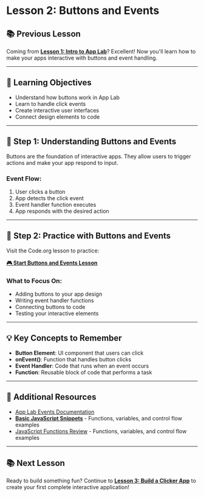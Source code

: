 # Lesson 2: Buttons and Events

## 📚 **Previous Lesson**

Coming from **[Lesson 1: Intro to App Lab](./lesson-1-intro-to-app-lab.md)**? Excellent! Now you'll learn how to make your apps interactive with buttons and event handling.

---

## 🎯 **Learning Objectives**

- Understand how buttons work in App Lab
- Learn to handle click events
- Create interactive user interfaces
- Connect design elements to code

---

## 🚀 **Step 1: Understanding Buttons and Events**

Buttons are the foundation of interactive apps. They allow users to trigger actions and make your app respond to input.

### **Event Flow:**
1. User clicks a button
2. App detects the click event
3. Event handler function executes
4. App responds with the desired action

---

## 📱 **Step 2: Practice with Buttons and Events**

Visit the Code.org lesson to practice:

**[🎮 Start Buttons and Events Lesson](https://studio.code.org/courses/csp5-virtual/units/1/lessons/2/levels/1)**

### **What to Focus On:**
- Adding buttons to your app design
- Writing event handler functions
- Connecting buttons to code
- Testing your interactive elements

---

## 💡 **Key Concepts to Remember**

- **Button Element**: UI component that users can click
- **onEvent()**: Function that handles button clicks
- **Event Handler**: Code that runs when an event occurs
- **Function**: Reusable block of code that performs a task

---

## 🔗 **Additional Resources**

- [App Lab Events Documentation](https://studio.code.org/docs/applab/onEvent)
- **[Basic JavaScript Snippets](../../../resources/skill-guides/basic-js-snippets.md)** - Functions, variables, and control flow examples
- [JavaScript Functions Review](../../../resources/skill-guides/basic-js-snippets.md) - Functions, variables, and control flow examples

---

## 📚 **Next Lesson**

Ready to build something fun? Continue to **[Lesson 3: Build a Clicker App](./lesson-3-build-clicker-app.md)** to create your first complete interactive application!
